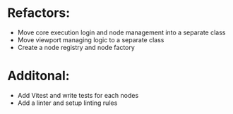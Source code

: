 # Refactors:
- Move core execution login and node management into a separate class
- Move viewport managing logic to a separate class 
- Create a node registry and node factory

# Additonal:
- Add Vitest and write tests for each nodes
- Add a linter and setup linting rules
